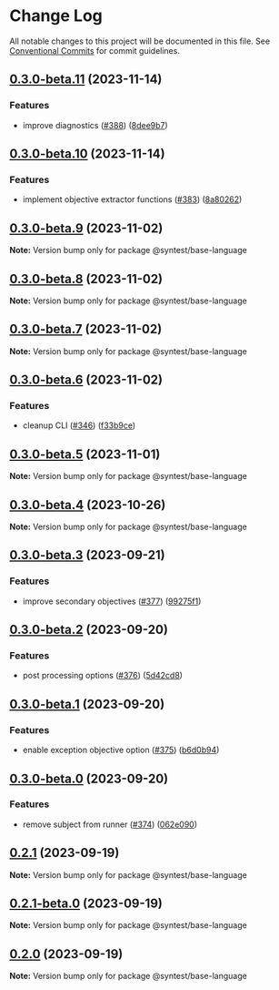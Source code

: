# Change Log

All notable changes to this project will be documented in this file.
See [Conventional Commits](https://conventionalcommits.org) for commit guidelines.

## [0.3.0-beta.11](https://github.com/syntest-framework/syntest-framework/compare/@syntest/base-language@0.3.0-beta.10...@syntest/base-language@0.3.0-beta.11) (2023-11-14)

### Features

- improve diagnostics ([#388](https://github.com/syntest-framework/syntest-framework/issues/388)) ([8dee9b7](https://github.com/syntest-framework/syntest-framework/commit/8dee9b7c266fc54908c896220084729ac8b2ffe3))

## [0.3.0-beta.10](https://github.com/syntest-framework/syntest-framework/compare/@syntest/base-language@0.3.0-beta.9...@syntest/base-language@0.3.0-beta.10) (2023-11-14)

### Features

- implement objective extractor functions ([#383](https://github.com/syntest-framework/syntest-framework/issues/383)) ([8a80262](https://github.com/syntest-framework/syntest-framework/commit/8a80262184a826c9d0ffd37e6a90c95e3acb1327))

## [0.3.0-beta.9](https://github.com/syntest-framework/syntest-framework/compare/@syntest/base-language@0.3.0-beta.8...@syntest/base-language@0.3.0-beta.9) (2023-11-02)

**Note:** Version bump only for package @syntest/base-language

## [0.3.0-beta.8](https://github.com/syntest-framework/syntest-framework/compare/@syntest/base-language@0.3.0-beta.7...@syntest/base-language@0.3.0-beta.8) (2023-11-02)

**Note:** Version bump only for package @syntest/base-language

## [0.3.0-beta.7](https://github.com/syntest-framework/syntest-framework/compare/@syntest/base-language@0.3.0-beta.6...@syntest/base-language@0.3.0-beta.7) (2023-11-02)

**Note:** Version bump only for package @syntest/base-language

## [0.3.0-beta.6](https://github.com/syntest-framework/syntest-framework/compare/@syntest/base-language@0.3.0-beta.5...@syntest/base-language@0.3.0-beta.6) (2023-11-02)

### Features

- cleanup CLI ([#346](https://github.com/syntest-framework/syntest-framework/issues/346)) ([f33b9ce](https://github.com/syntest-framework/syntest-framework/commit/f33b9ce6e3325d77db0bd5177d161e53a6bc1477))

## [0.3.0-beta.5](https://github.com/syntest-framework/syntest-framework/compare/@syntest/base-language@0.3.0-beta.4...@syntest/base-language@0.3.0-beta.5) (2023-11-01)

**Note:** Version bump only for package @syntest/base-language

## [0.3.0-beta.4](https://github.com/syntest-framework/syntest-framework/compare/@syntest/base-language@0.3.0-beta.3...@syntest/base-language@0.3.0-beta.4) (2023-10-26)

**Note:** Version bump only for package @syntest/base-language

## [0.3.0-beta.3](https://github.com/syntest-framework/syntest-framework/compare/@syntest/base-language@0.3.0-beta.2...@syntest/base-language@0.3.0-beta.3) (2023-09-21)

### Features

- improve secondary objectives ([#377](https://github.com/syntest-framework/syntest-framework/issues/377)) ([99275f1](https://github.com/syntest-framework/syntest-framework/commit/99275f111abe675e10f5a04b271e61d8ff0b0789))

## [0.3.0-beta.2](https://github.com/syntest-framework/syntest-framework/compare/@syntest/base-language@0.3.0-beta.1...@syntest/base-language@0.3.0-beta.2) (2023-09-20)

### Features

- post processing options ([#376](https://github.com/syntest-framework/syntest-framework/issues/376)) ([5d42cd8](https://github.com/syntest-framework/syntest-framework/commit/5d42cd8050d6d6601689201e445aedb66b54a699))

## [0.3.0-beta.1](https://github.com/syntest-framework/syntest-framework/compare/@syntest/base-language@0.3.0-beta.0...@syntest/base-language@0.3.0-beta.1) (2023-09-20)

### Features

- enable exception objective option ([#375](https://github.com/syntest-framework/syntest-framework/issues/375)) ([b6d0b94](https://github.com/syntest-framework/syntest-framework/commit/b6d0b949b6eaa8dd89410f0e72b564d649d65e7b))

## [0.3.0-beta.0](https://github.com/syntest-framework/syntest-framework/compare/@syntest/base-language@0.2.1...@syntest/base-language@0.3.0-beta.0) (2023-09-20)

### Features

- remove subject from runner ([#374](https://github.com/syntest-framework/syntest-framework/issues/374)) ([062e090](https://github.com/syntest-framework/syntest-framework/commit/062e090aff8fc8cc7af73fd0578dc63e91ce7a76))

## [0.2.1](https://github.com/syntest-framework/syntest-framework/compare/@syntest/base-language@0.2.1-beta.0...@syntest/base-language@0.2.1) (2023-09-19)

**Note:** Version bump only for package @syntest/base-language

## [0.2.1-beta.0](https://github.com/syntest-framework/syntest-framework/compare/@syntest/base-language@0.2.0-beta.70...@syntest/base-language@0.2.1-beta.0) (2023-09-19)

**Note:** Version bump only for package @syntest/base-language

## [0.2.0](https://github.com/syntest-framework/syntest-framework/compare/@syntest/base-language@0.2.0-beta.70...@syntest/base-language@0.2.0) (2023-09-19)

**Note:** Version bump only for package @syntest/base-language
